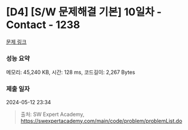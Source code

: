 # [D4] [S/W 문제해결 기본] 10일차 - Contact - 1238 

[문제 링크](https://swexpertacademy.com/main/code/problem/problemDetail.do?contestProbId=AV15B1cKAKwCFAYD) 

### 성능 요약

메모리: 45,240 KB, 시간: 128 ms, 코드길이: 2,267 Bytes

### 제출 일자

2024-05-12 23:34



> 출처: SW Expert Academy, https://swexpertacademy.com/main/code/problem/problemList.do